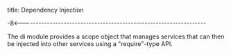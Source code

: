title: Dependency Injection

-8<------------------------------------------------------------------

The di module provides a scope object that manages services that can
then be injected into other services using a "require"-type API.